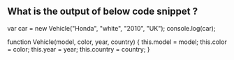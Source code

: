What is the output of below code snippet ?
----------------------------------------------
  var car = new Vehicle("Honda", "white", "2010", "UK");
  console.log(car);

  function Vehicle(model, color, year, country) {
      this.model = model;
      this.color = color;
      this.year = year;
      this.country = country;
  }

